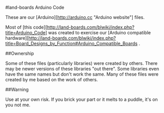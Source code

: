 #land-boards Arduino Code

These are our [Arduino][http://arduino.cc "Arduino website"] files. 

Most of [this code][http://land-boards.com/blwiki/index.php?title=Arduino_Code] was created to exercise our [Arduino compatible hardware][http://land-boards.com/blwiki/index.php?title=Board_Designs_by_Function#Arduino_Compatible_Boards .

##Ownership

Some of these files (particularly libraries) were created by others. There may be newer versions of these libraries "out there". Some libraries even have the same names but don't work the same. Many of these files were created by me based on the work of others.

##Warning

Use at your own risk. If you brick your part or it melts to a puddle, it's on you not me.
